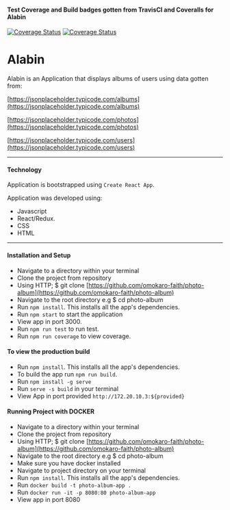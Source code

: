 
#### Test Coverage and Build badges gotten from TravisCI and Coveralls for Alabin

[![Coverage Status](https://travis-ci.org/omokaro-faith/photo-album.svg?branch=develop)](https://travis-ci.org/omokaro-faith/photo-album.svg?branch=develop)
[![Coverage Status](https://coveralls.io/repos/github/omokaro-faith/photo-album/badge.svg?branch=develop)](https://coveralls.io/github/omokaro-faith/photo-album?branch=develop)

# Alabin
Alabin is an Application that displays albums of users using data gotten from:

[https://jsonplaceholder.typicode.com/albums](https://jsonplaceholder.typicode.com/albums)

[https://jsonplaceholder.typicode.com/photos](https://jsonplaceholder.typicode.com/photos)

[https://jsonplaceholder.typicode.com/users](https://jsonplaceholder.typicode.com/users)


***
#### Technology
Application is bootstrapped using `Create React App`.

Application was developed using:
- Javascript
- React/Redux.
- CSS
- HTML


***
#### Installation and Setup
- Navigate to a directory within your terminal
- Clone the project from repository
- Using HTTP; $ git clone [https://github.com/omokaro-faith/photo-album](https://github.com/omokaro-faith/photo-album)
- Navigate to the root directory e.g $ cd photo-album
- Run `npm install`. This installs all the app's dependencies.
- Run `npm start` to start the application
- View app in port 3000.
- Run `npm run test` to run test.
- Run `npm run coverage` to view coverage.

#### To view the production build 
- Run `npm install`. This installs all the app's dependencies.
- To build the app run `npm run build`.
- Run `npm install -g serve`
- Run `serve -s build` in your terminal
- View App in port provided `http://172.20.10.3:${provided}`


#### Running Project with DOCKER
- Navigate to a directory within your terminal
- Clone the project from repository
- Using HTTP; $ git clone [https://github.com/omokaro-faith/photo-album](https://github.com/omokaro-faith/photo-album)
- Navigate to the root directory e.g $ cd photo-album
- Make sure you have docker installed
- Navigate to project directory on your terminal
- Run `npm install`. This installs all the app's dependencies.
- Run `docker build -t photo-album-app .`
- Run `docker run -it -p 8080:80 photo-album-app`
- View app in port 8080
